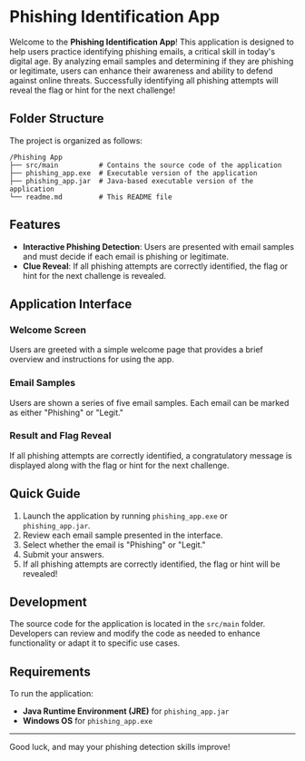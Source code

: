 # Phishing Identification App

Welcome to the **Phishing Identification App**! This application is designed to help users practice identifying phishing emails, a critical skill in today's digital age. By analyzing email samples and determining if they are phishing or legitimate, users can enhance their awareness and ability to defend against online threats. Successfully identifying all phishing attempts will reveal the flag or hint for the next challenge!

## Folder Structure
The project is organized as follows:

```
/Phishing App
├── src/main          # Contains the source code of the application
├── phishing_app.exe  # Executable version of the application
├── phishing_app.jar  # Java-based executable version of the application
└── readme.md         # This README file
```

## Features
- **Interactive Phishing Detection**: Users are presented with email samples and must decide if each email is phishing or legitimate.
- **Clue Reveal**: If all phishing attempts are correctly identified, the flag or hint for the next challenge is revealed.

## Application Interface
### Welcome Screen
Users are greeted with a simple welcome page that provides a brief overview and instructions for using the app.

### Email Samples
Users are shown a series of five email samples. Each email can be marked as either "Phishing" or "Legit."

### Result and Flag Reveal
If all phishing attempts are correctly identified, a congratulatory message is displayed along with the flag or hint for the next challenge.

## Quick Guide
1. Launch the application by running `phishing_app.exe` or `phishing_app.jar`.
2. Review each email sample presented in the interface.
3. Select whether the email is "Phishing" or "Legit."
4. Submit your answers.
5. If all phishing attempts are correctly identified, the flag or hint will be revealed!

## Development
The source code for the application is located in the `src/main` folder. Developers can review and modify the code as needed to enhance functionality or adapt it to specific use cases.

## Requirements
To run the application:
- **Java Runtime Environment (JRE)** for `phishing_app.jar`
- **Windows OS** for `phishing_app.exe`
  
---

Good luck, and may your phishing detection skills improve!
